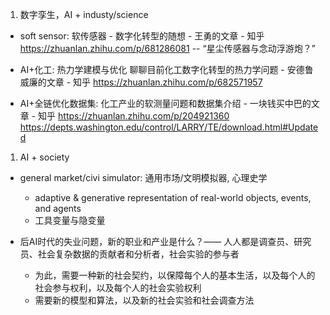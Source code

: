 

1. 数字孪生，AI + industy/science

- soft sensor: 软传感器 - 数字化转型的随想 - 王勇的文章 - 知乎
https://zhuanlan.zhihu.com/p/681286081 -- “星尘传感器与念动浮游炮？”

- AI+化工: 热力学建模与优化 聊聊目前化工数字化转型的热力学问题 - 安德鲁威廉的文章 - 知乎 https://zhuanlan.zhihu.com/p/682571957

- AI+全链优化数据集: 化工产业的软测量问题和数据集介绍 - 一块钱买中巴的文章 - 知乎
https://zhuanlan.zhihu.com/p/204921360
https://depts.washington.edu/control/LARRY/TE/download.html#Updated

1. AI + society

- general market/civi simulator: 通用市场/文明模拟器, 心理史学

  - adaptive & generative representation of real-world objects, events, and agents  
  - 工具变量与隐变量

- 后AI时代的失业问题，新的职业和产业是什么？—— 人人都是调查员、研究员、社会复杂数据的贡献者和分析者，社会实验的参与者
  - 为此，需要一种新的社会契约，以保障每个人的基本生活，以及每个人的社会参与权利，以及每个人的社会实验权利
  - 需要新的模型和算法，以及新的社会实验和社会调查方法
